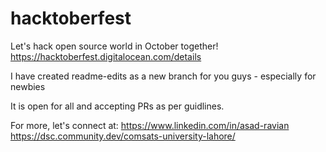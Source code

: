 # hacktoberfest 
Let's hack open source world in October together!
https://hacktoberfest.digitalocean.com/details

I have created readme-edits as a new branch for you guys - especially for newbies

It is open for all and accepting PRs as per guidlines.


For more, let's connect at:
https://www.linkedin.com/in/asad-ravian <br>
https://dsc.community.dev/comsats-university-lahore/
